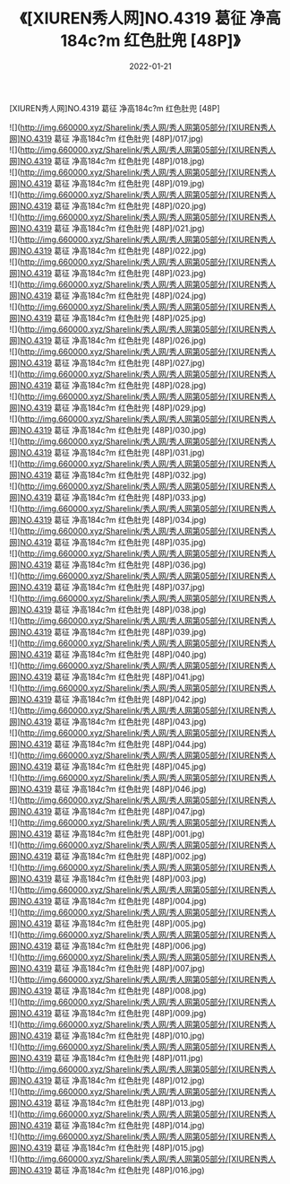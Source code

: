 ﻿---
layout: post
title:  《[XIUREN秀人网]NO.4319 葛征 净高184c?m 红色肚兜 [48P]》
date:   2022-01-21
img: http://img.660000.xyz/Sharelink/秀人网/秀人网第05部分/[XIUREN秀人网]NO.4319 葛征 净高184c?m 红色肚兜 [48P]/000.jpg
categories: [美女, 清纯, 唯美]
---

[XIUREN秀人网]NO.4319 葛征 净高184c?m 红色肚兜 [48P]

 ![](http://img.660000.xyz/Sharelink/秀人网/秀人网第05部分/[XIUREN秀人网]NO.4319 葛征 净高184c?m 红色肚兜 [48P]/017.jpg) <br>![](http://img.660000.xyz/Sharelink/秀人网/秀人网第05部分/[XIUREN秀人网]NO.4319 葛征 净高184c?m 红色肚兜 [48P]/018.jpg) <br>![](http://img.660000.xyz/Sharelink/秀人网/秀人网第05部分/[XIUREN秀人网]NO.4319 葛征 净高184c?m 红色肚兜 [48P]/019.jpg) <br>![](http://img.660000.xyz/Sharelink/秀人网/秀人网第05部分/[XIUREN秀人网]NO.4319 葛征 净高184c?m 红色肚兜 [48P]/020.jpg) <br>![](http://img.660000.xyz/Sharelink/秀人网/秀人网第05部分/[XIUREN秀人网]NO.4319 葛征 净高184c?m 红色肚兜 [48P]/021.jpg) <br>![](http://img.660000.xyz/Sharelink/秀人网/秀人网第05部分/[XIUREN秀人网]NO.4319 葛征 净高184c?m 红色肚兜 [48P]/022.jpg) <br>![](http://img.660000.xyz/Sharelink/秀人网/秀人网第05部分/[XIUREN秀人网]NO.4319 葛征 净高184c?m 红色肚兜 [48P]/023.jpg) <br>![](http://img.660000.xyz/Sharelink/秀人网/秀人网第05部分/[XIUREN秀人网]NO.4319 葛征 净高184c?m 红色肚兜 [48P]/024.jpg) <br>![](http://img.660000.xyz/Sharelink/秀人网/秀人网第05部分/[XIUREN秀人网]NO.4319 葛征 净高184c?m 红色肚兜 [48P]/025.jpg) <br>![](http://img.660000.xyz/Sharelink/秀人网/秀人网第05部分/[XIUREN秀人网]NO.4319 葛征 净高184c?m 红色肚兜 [48P]/026.jpg) <br>![](http://img.660000.xyz/Sharelink/秀人网/秀人网第05部分/[XIUREN秀人网]NO.4319 葛征 净高184c?m 红色肚兜 [48P]/027.jpg) <br>![](http://img.660000.xyz/Sharelink/秀人网/秀人网第05部分/[XIUREN秀人网]NO.4319 葛征 净高184c?m 红色肚兜 [48P]/028.jpg) <br>![](http://img.660000.xyz/Sharelink/秀人网/秀人网第05部分/[XIUREN秀人网]NO.4319 葛征 净高184c?m 红色肚兜 [48P]/029.jpg) <br>![](http://img.660000.xyz/Sharelink/秀人网/秀人网第05部分/[XIUREN秀人网]NO.4319 葛征 净高184c?m 红色肚兜 [48P]/030.jpg) <br>![](http://img.660000.xyz/Sharelink/秀人网/秀人网第05部分/[XIUREN秀人网]NO.4319 葛征 净高184c?m 红色肚兜 [48P]/031.jpg) <br>![](http://img.660000.xyz/Sharelink/秀人网/秀人网第05部分/[XIUREN秀人网]NO.4319 葛征 净高184c?m 红色肚兜 [48P]/032.jpg) <br>![](http://img.660000.xyz/Sharelink/秀人网/秀人网第05部分/[XIUREN秀人网]NO.4319 葛征 净高184c?m 红色肚兜 [48P]/033.jpg) <br>![](http://img.660000.xyz/Sharelink/秀人网/秀人网第05部分/[XIUREN秀人网]NO.4319 葛征 净高184c?m 红色肚兜 [48P]/034.jpg) <br>![](http://img.660000.xyz/Sharelink/秀人网/秀人网第05部分/[XIUREN秀人网]NO.4319 葛征 净高184c?m 红色肚兜 [48P]/035.jpg) <br>![](http://img.660000.xyz/Sharelink/秀人网/秀人网第05部分/[XIUREN秀人网]NO.4319 葛征 净高184c?m 红色肚兜 [48P]/036.jpg) <br>![](http://img.660000.xyz/Sharelink/秀人网/秀人网第05部分/[XIUREN秀人网]NO.4319 葛征 净高184c?m 红色肚兜 [48P]/037.jpg) <br>![](http://img.660000.xyz/Sharelink/秀人网/秀人网第05部分/[XIUREN秀人网]NO.4319 葛征 净高184c?m 红色肚兜 [48P]/038.jpg) <br>![](http://img.660000.xyz/Sharelink/秀人网/秀人网第05部分/[XIUREN秀人网]NO.4319 葛征 净高184c?m 红色肚兜 [48P]/039.jpg) <br>![](http://img.660000.xyz/Sharelink/秀人网/秀人网第05部分/[XIUREN秀人网]NO.4319 葛征 净高184c?m 红色肚兜 [48P]/040.jpg) <br>![](http://img.660000.xyz/Sharelink/秀人网/秀人网第05部分/[XIUREN秀人网]NO.4319 葛征 净高184c?m 红色肚兜 [48P]/041.jpg) <br>![](http://img.660000.xyz/Sharelink/秀人网/秀人网第05部分/[XIUREN秀人网]NO.4319 葛征 净高184c?m 红色肚兜 [48P]/042.jpg) <br>![](http://img.660000.xyz/Sharelink/秀人网/秀人网第05部分/[XIUREN秀人网]NO.4319 葛征 净高184c?m 红色肚兜 [48P]/043.jpg) <br>![](http://img.660000.xyz/Sharelink/秀人网/秀人网第05部分/[XIUREN秀人网]NO.4319 葛征 净高184c?m 红色肚兜 [48P]/044.jpg) <br>![](http://img.660000.xyz/Sharelink/秀人网/秀人网第05部分/[XIUREN秀人网]NO.4319 葛征 净高184c?m 红色肚兜 [48P]/045.jpg) <br>![](http://img.660000.xyz/Sharelink/秀人网/秀人网第05部分/[XIUREN秀人网]NO.4319 葛征 净高184c?m 红色肚兜 [48P]/046.jpg) <br>![](http://img.660000.xyz/Sharelink/秀人网/秀人网第05部分/[XIUREN秀人网]NO.4319 葛征 净高184c?m 红色肚兜 [48P]/047.jpg) <br>![](http://img.660000.xyz/Sharelink/秀人网/秀人网第05部分/[XIUREN秀人网]NO.4319 葛征 净高184c?m 红色肚兜 [48P]/001.jpg) <br>![](http://img.660000.xyz/Sharelink/秀人网/秀人网第05部分/[XIUREN秀人网]NO.4319 葛征 净高184c?m 红色肚兜 [48P]/002.jpg) <br>![](http://img.660000.xyz/Sharelink/秀人网/秀人网第05部分/[XIUREN秀人网]NO.4319 葛征 净高184c?m 红色肚兜 [48P]/003.jpg) <br>![](http://img.660000.xyz/Sharelink/秀人网/秀人网第05部分/[XIUREN秀人网]NO.4319 葛征 净高184c?m 红色肚兜 [48P]/004.jpg) <br>![](http://img.660000.xyz/Sharelink/秀人网/秀人网第05部分/[XIUREN秀人网]NO.4319 葛征 净高184c?m 红色肚兜 [48P]/005.jpg) <br>![](http://img.660000.xyz/Sharelink/秀人网/秀人网第05部分/[XIUREN秀人网]NO.4319 葛征 净高184c?m 红色肚兜 [48P]/006.jpg) <br>![](http://img.660000.xyz/Sharelink/秀人网/秀人网第05部分/[XIUREN秀人网]NO.4319 葛征 净高184c?m 红色肚兜 [48P]/007.jpg) <br>![](http://img.660000.xyz/Sharelink/秀人网/秀人网第05部分/[XIUREN秀人网]NO.4319 葛征 净高184c?m 红色肚兜 [48P]/008.jpg) <br>![](http://img.660000.xyz/Sharelink/秀人网/秀人网第05部分/[XIUREN秀人网]NO.4319 葛征 净高184c?m 红色肚兜 [48P]/009.jpg) <br>![](http://img.660000.xyz/Sharelink/秀人网/秀人网第05部分/[XIUREN秀人网]NO.4319 葛征 净高184c?m 红色肚兜 [48P]/010.jpg) <br>![](http://img.660000.xyz/Sharelink/秀人网/秀人网第05部分/[XIUREN秀人网]NO.4319 葛征 净高184c?m 红色肚兜 [48P]/011.jpg) <br>![](http://img.660000.xyz/Sharelink/秀人网/秀人网第05部分/[XIUREN秀人网]NO.4319 葛征 净高184c?m 红色肚兜 [48P]/012.jpg) <br>![](http://img.660000.xyz/Sharelink/秀人网/秀人网第05部分/[XIUREN秀人网]NO.4319 葛征 净高184c?m 红色肚兜 [48P]/013.jpg) <br>![](http://img.660000.xyz/Sharelink/秀人网/秀人网第05部分/[XIUREN秀人网]NO.4319 葛征 净高184c?m 红色肚兜 [48P]/014.jpg) <br>![](http://img.660000.xyz/Sharelink/秀人网/秀人网第05部分/[XIUREN秀人网]NO.4319 葛征 净高184c?m 红色肚兜 [48P]/015.jpg) <br>![](http://img.660000.xyz/Sharelink/秀人网/秀人网第05部分/[XIUREN秀人网]NO.4319 葛征 净高184c?m 红色肚兜 [48P]/016.jpg) <br>